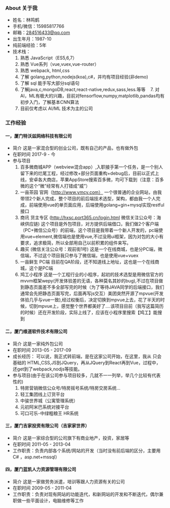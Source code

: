 ### About 关于我
* 姓名：林鸣鹤
* 手机/微信：15985817766
* 邮箱：284516433@qq.com
* 出生年月：1987-10
* 纯前端经验：5年
* 技术栈：
    1. 熟悉 JavaScript（ES5,6,7）
    2. 熟悉 Vue系列（vue,vuex,vue-router）
    3. 熟悉 webpack, html,css
    4. 了解 golang,python,nodejs(koa),c#，并均有项目经验(非demo)
    5. 了解 sql 能手写大部分sql语句
    6. 了解java,c,mongoDB,react,react-native,redux,sass,less.等等
    7. 对AI，ML有极大的兴趣，目前对fensorflow,numpy,matplotlib,pandas均有初步入门，了解基本CNN算法
    8. 目前仅考虑以 AI/ML 技术为主的公司
### 工作经验
#### 一，厦门特沃兹网络科技有限公司
* 简介 这是一家混合型的创业公司，既有自己的产品，也有做外包
* 在职时间 2017-9 - 今
* 参与项目
    1. 百多微商城APP（webview混合app）,入职接手第一个任务，是一个别人留下来的烂尾工程，经过修改+部分页面重构+debug后，目前以正式上线，安卓各大商店，苹果AppStore搜索百多微，均可下载到（注意：百多微的这个“微”经常有人打错成“威”）
    2. 一亩茶园 官网（http://www.ymcy.com） 一个很普通的企业网站，由我带领2个新人完成，整个项目的前后端技术选型，架构，都由我一个人完成，前端使用vue的单页面应用，后端使用golang+gin+mysql实现restful接口
    3. 商讯 货主专区 (http://hxsc.port365.cn/login.html 微信关注公众号：海峡供应链) 这个项目是外包项目，对方提供后端借口，我们做2个客户端（PC+微信公众号）的前端，这个项目是我带着一个新人开发的，pc端使用vue+element,微信端也是使用vue,不过没用ui框架，因为对包的大小有要求，追求极简，所以全部用自己以前积累的组件来写。
    4. 趣买 (微信关注公众号：观前街1号) 这是一个在线商城，也是分PC端，微信端，不过这个项目我只参与了微信端，也是使用vue+vuex
    5. 一亩鲜生 PC端 目前在QA阶段，还不知道线上地址，这也是一个在线商城，这个是PC端
    6. 鸠工小程序 这是一个工程行业的小程序，起初的技术选型是用微信官方的mvvm框架wepy(开发体验差的无语，各种莫名其妙的bug),不过在项目做到静态页面差不多全部写完的时候（为了等待JAVA同学的后端接口，我们通常会先把静态页面写完，后面再写js交互）美团突然开源了mpvue(开发体验几乎与vue一致),经过权衡后，决定切换到mpvue上去，花了半天的时候，切到mpvue上，感觉整个世界都美好了....该项目目前（我写这篇简历的时候）还在开发阶段，实际上线了，应该在小程序里搜索【鸠工】能搜到
#### 二，厦门维道软件技术有限公司
* 简介 这是一家纯外包公司
* 在职时间 2013-05 - 2017-09
* 成长经历：
    可以说，我正式转前端，是在这家公司开始，在这里，我从 只会基础的 HTML,CSS,JS到JQuery，再从JQuery到React再到Vue，过程中，还get到了webpack,nodjs等技能。
* 参与项目(由于在该公司参与项目较多，几就不一一列举，举几个比较有代表性的)
    1. 特房营销微信公众号/特房摇号系统/特房交房系统...
    2. 轻工集团线上订货平台
    3. 中骏世界城（公寓管理系统）
    4. 元初阿米巴系统对接平台
    5. 可口可乐-中绿粗粮王 HR系统
#### 三，厦门吉家投资有限公司（吉家家世界）
* 简介 这是一家综合型的公司旗下有商业地产，投资，家居等
* 在职时间 2011-05 - 2013-04
* 工作职责：负责内部各个系统/网站的开发（当时没有前后端的区分，主要用C# ，asp.net+mssql）
#### 四，厦门蓝凯人力资源管理有限公司
* 简介 这是一家做劳务派遣，培训等跟人力资源有关的公司
* 在职时间 2009-05 - 2011-04
* 工作职责：负责对现有网站的功能迭代，和新网站的开发和不断迭代，偶尔兼职做一些平面设计，电脑维修等工作
